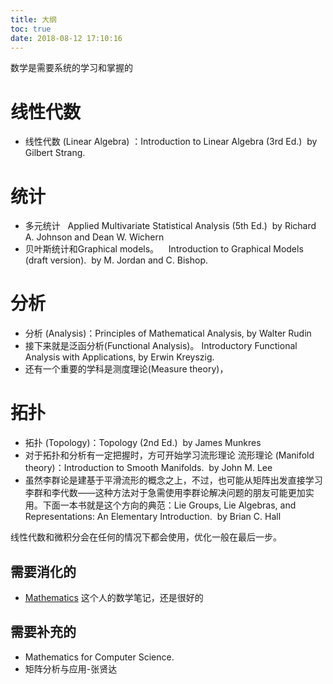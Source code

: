 ```yaml
---
title: 大纲
toc: true
date: 2018-08-12 17:10:16
---
```



数学是需要系统的学习和掌握的


# 线性代数

* 线性代数 (Linear Algebra) ：Introduction to Linear Algebra (3rd Ed.)  by Gilbert Strang.

# 统计

* 多元统计   Applied Multivariate Statistical Analysis (5th Ed.)  by Richard A. Johnson and Dean W. Wichern
* 贝叶斯统计和Graphical models。    Introduction to Graphical Models (draft version).  by M. Jordan and C. Bishop.



# 分析

* 分析 (Analysis)：Principles of Mathematical Analysis, by Walter Rudin
* 接下来就是泛函分析(Functional Analysis)。 Introductory Functional Analysis with Applications, by Erwin Kreyszig.
* 还有一个重要的学科是测度理论(Measure theory)，

# 拓扑

* 拓扑 (Topology)：Topology (2nd Ed.)  by James Munkres
* 对于拓扑和分析有一定把握时，方可开始学习流形理论 流形理论 (Manifold theory)：Introduction to Smooth Manifolds.  by John M. Lee
* 虽然李群论是建基于平滑流形的概念之上，不过，也可能从矩阵出发直接学习李群和李代数——这种方法对于急需使用李群论解决问题的朋友可能更加实用。下面一本书就是这个方向的典范：Lie Groups, Lie Algebras, and Representations: An Elementary Introduction.  by Brian C. Hall


线性代数和微积分会在任何的情况下都会使用，优化一般在最后一步。

## 需要消化的

- [Mathematics](https://github.com/Ewenwan/Mathematics) 这个人的数学笔记，还是很好的



## 需要补充的

- Mathematics for Computer Science.
- 矩阵分析与应用-张贤达
